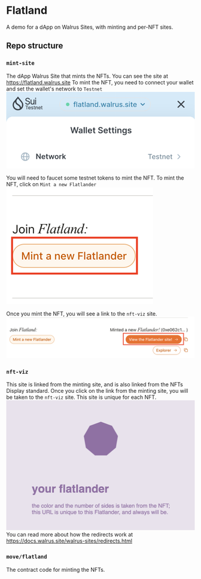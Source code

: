 # Flatland
A demo for a dApp on Walrus Sites, with minting and per-NFT sites.

## Repo structure

### `mint-site`
The dApp Walrus Site that mints the NFTs. You can see the site at https://flatland.walrus.site
To mint the NFT, you need to connect your wallet and set the wallet's network to `Testnet`
![wallet-testnet](./doc-assets/wallet.png)

You will need to faucet some testnet tokens to mint the NFT. To mint the NFT, click on `Mint a new Flatlander`
![mint](./doc-assets/mint.png)

Once you mint the NFT, you will see a link to the `nft-viz` site.
![nft-viz-link](./doc-assets/nft-viz-link.png)

### `nft-viz`
This site is linked from the minting site, and is also linked from the NFTs Display standard.
Once you click on the link from the minting site, you will be taken to the `nft-viz` site. This site is unique for each NFT.
![nft-viz](./doc-assets/nft-viz.png)
You can read more about how the redirects work at https://docs.walrus.site/walrus-sites/redirects.html

### `move/flatland`
The contract code for minting the NFTs.
